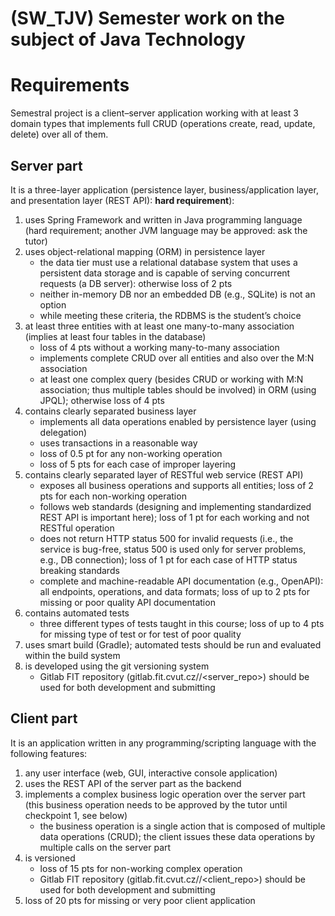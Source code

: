 # (SW_TJV) Semester work on the subject of Java Technology

# Requirements
Semestral project is a client–server application working with at least 3 domain types that implements full CRUD (operations create, read, update, delete) over all of them.

## Server part
It is a three-layer application (persistence layer, business/application layer, and presentation layer (REST API): **hard requirement**):

1. uses Spring Framework and written in Java programming language (hard requirement; another JVM language may be approved: ask the tutor)
2. uses object-relational mapping (ORM) in persistence layer
    - the data tier must use a relational database system that uses a persistent data storage and is capable of serving concurrent requests       (a DB server): otherwise loss of 2 pts
    - neither in-memory DB nor an embedded DB (e.g., SQLite) is not an option
    - while meeting these criteria, the RDBMS is the student’s choice
3. at least three entities with at least one many-to-many association (implies at least four tables in the database)
    - loss of 4 pts without a working many-to-many association
    - implements complete CRUD over all entities and also over the M:N association
    - at least one complex query (besides CRUD or working with M:N association; thus multiple tables should be involved) in ORM (using             JPQL); otherwise loss of 4 pts
4. contains clearly separated business layer
    - implements all data operations enabled by persistence layer (using delegation)
    - uses transactions in a reasonable way
    - loss of 0.5 pt for any non-working operation
    - loss of 5 pts for each case of improper layering
5. contains clearly separated layer of RESTful web service (REST API)
    - exposes all business operations and supports all entities; loss of 2 pts for each non-working operation
    - follows web standards (designing and implementing standardized REST API is important here); loss of 1 pt for each working and not           RESTful operation
    - does not return HTTP status 500 for invalid requests (i.e., the service is bug-free, status 500 is used only for server problems,           e.g., DB connection); loss of 1 pt for each case of HTTP status breaking standards
    - complete and machine-readable API documentation (e.g., OpenAPI): all endpoints, operations, and data formats; loss of up to 2 pts for       missing or poor quality API documentation
6. contains automated tests
    - three different types of tests taught in this course; loss of up to 4 pts for missing type of test or for test of poor quality
7. uses smart build (Gradle); automated tests should be run and evaluated within the build system
8. is developed using the git versioning system
    - Gitlab FIT repository (gitlab.fit.cvut.cz/<username>/<server_repo>) should be used for both development and submitting
  
## Client part
It is an application written in any programming/scripting language with the following features:

1. any user interface (web, GUI, interactive console application)
2. uses the REST API of the server part as the backend
3. implements a complex business logic operation over the server part (this business operation needs to be approved by the tutor until checkpoint 1, see below)
    - the business operation is a single action that is composed of multiple data operations (CRUD); the client issues these data operations     by multiple calls on the server part
4. is versioned
    - loss of 15 pts for non-working complex operation
    - Gitlab FIT repository (gitlab.fit.cvut.cz/<username>/<client_repo>) should be used for both development and submitting
5. loss of 20 pts for missing or very poor client application
